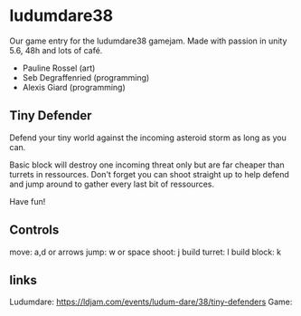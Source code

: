 # ludumdare38

Our game entry for the ludumdare38 gamejam.
Made with passion in unity 5.6, 48h and lots of café.
- Pauline Rossel (art)
- Seb Degraffenried (programming)
- Alexis Giard (programming)


## Tiny Defender

Defend your tiny world against the incoming asteroid storm as long as you can.

Basic block will destroy one incoming threat only but are far cheaper than turrets in ressources. Don't forget you can shoot straight up to help defend and jump around to gather every last bit of ressources.

Have fun!

## Controls

move: a,d or arrows
jump: w or space
shoot: j
build turret: l
build block: k

## links
Ludumdare: https://ldjam.com/events/ludum-dare/38/tiny-defenders
Game: 
